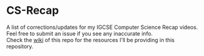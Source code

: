 # CS-Recap
A list of corrections/updates for my IGCSE Computer Science Recap videos. Feel free to submit an issue if you see any inaccurate info.<br>
Check the [wiki](https://github.com/Igyeom/CS-Recap/wiki) of this repo for the resources I'll be providing in this repository.
